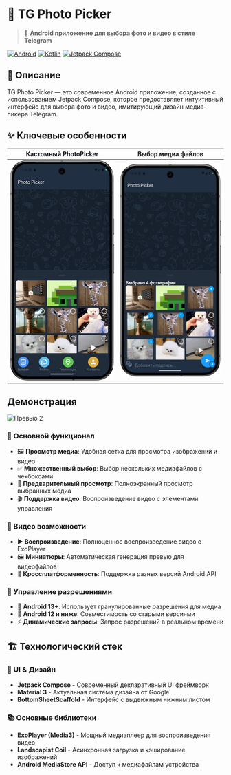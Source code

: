 


# 📸 TG Photo Picker

> 🎯 **Android приложение для выбора фото и видео в стиле Telegram**

[![Android](https://img.shields.io/badge/Platform-Android-green.svg)](https://android.com)
[![Kotlin](https://img.shields.io/badge/Language-Kotlin-blue.svg)](https://kotlinlang.org)
[![Jetpack Compose](https://img.shields.io/badge/UI-Jetpack%20Compose-orange.svg)](https://developer.android.com/jetpack/compose)

## 🌟 Описание

TG Photo Picker — это современное Android приложение, созданное с использованием Jetpack Compose, которое предоставляет интуитивный интерфейс для выбора фото и видео, имитирующий дизайн медиа-пикера Telegram. 
## ✨ Ключевые особенности
 |Кастомный PhotoPicker |Выбор медиа файлов |
 |---|-----|
  |  <img src="Screenshot_20250713_195625.png" width="300" alt="Превью 2" />| <img src="Screenshot_20250713_195845.png" width="300" alt="Превью 2" /> |

## Демонстрация
<img src="GifVideo.gif" width="450" alt="Превью 2" />


### 📱 Основной функционал
- 🖼️ **Просмотр медиа**: Удобная сетка для просмотра изображений и видео
- ✅ **Множественный выбор**: Выбор нескольких медиафайлов с чекбоксами
- 👀 **Предварительный просмотр**: Полноэкранный просмотр выбранных медиа
- 🎬 **Поддержка видео**: Воспроизведение видео с элементами управления

### 🎥 Видео возможности
- ▶️ **Воспроизведение**: Полноценное воспроизведение видео с ExoPlayer
- 🖼️ **Миниатюры**: Автоматическая генерация превью для видеофайлов
- 🔄 **Кроссплатформенность**: Поддержка разных версий Android API

### 🔐 Управление разрешениями
- 📱 **Android 13+**: Использует гранулированные разрешения для медиа
- 📱 **Android 12 и ниже**: Совместимость со старыми версиями
- ⚡ **Динамические запросы**: Запрос разрешений в реальном времени 

## 🏗️ Технологический стек

### 🎨 UI & Дизайн
- **Jetpack Compose** - Современный декларативный UI фреймворк
- **Material 3** - Актуальная система дизайна от Google
- **BottomSheetScaffold** - Интерфейс с выдвижным нижним листом 

### 📚 Основные библиотеки
- **ExoPlayer (Media3)** - Мощный медиаплеер для воспроизведения видео
- **Landscapist Coil** - Асинхронная загрузка и кэширование изображений
- **Android MediaStore API** - Доступ к медиафайлам устройства



